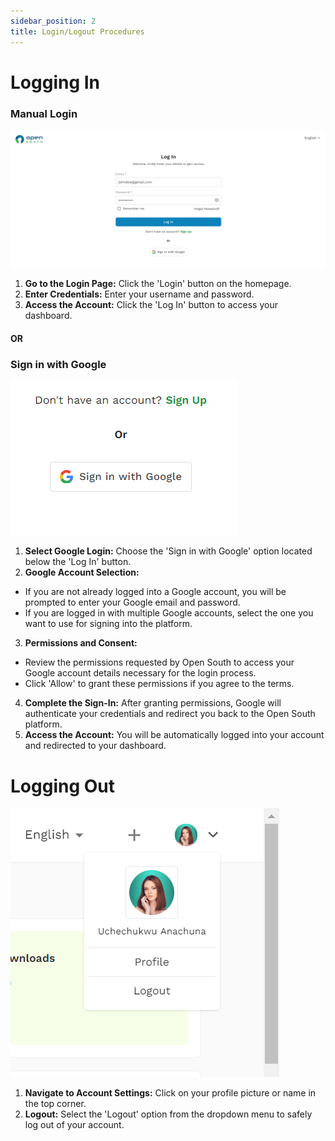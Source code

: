 ```yaml
---
sidebar_position: 2
title: Login/Logout Procedures
---
```


# Logging In

### Manual Login

![Login Page](./images/login-page.png)

1. **Go to the Login Page:** Click the 'Login' button on the homepage.
2. **Enter Credentials:** Enter your username and password.
3. **Access the Account:** Click the 'Log In' button to access your dashboard.

#### OR

### Sign in with Google

![Sign in with Google](./images/signin-with-google.png)

1. **Select Google Login:** Choose the 'Sign in with Google' option located below the 'Log In' button.
2. **Google Account Selection:**

- If you are not already logged into a Google account, you will be prompted to enter your Google email and password.
- If you are logged in with multiple Google accounts, select the one you want to use for signing into the platform.

3. **Permissions and Consent:**

- Review the permissions requested by Open South to access your Google account details necessary for the login process.
- Click 'Allow' to grant these permissions if you agree to the terms.

4. **Complete the Sign-In:** After granting permissions, Google will authenticate your credentials and redirect you back to the Open South platform.
5. **Access the Account:** You will be automatically logged into your account and redirected to your dashboard.

# Logging Out

![Logout](./images/logout.png)

1. **Navigate to Account Settings:** Click on your profile picture or name in the top corner.
2. **Logout:** Select the 'Logout' option from the dropdown menu to safely log out of your account.
